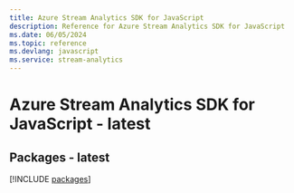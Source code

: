 ```yaml
---
title: Azure Stream Analytics SDK for JavaScript
description: Reference for Azure Stream Analytics SDK for JavaScript
ms.date: 06/05/2024
ms.topic: reference
ms.devlang: javascript
ms.service: stream-analytics
---
```

# Azure Stream Analytics SDK for JavaScript - latest
## Packages - latest
[!INCLUDE [packages](stream-analytics-index.md)]
